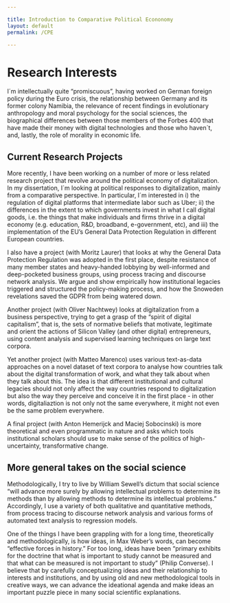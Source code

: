 ```yaml
---

title: Introduction to Comparative Political Econonomy
layout: default
permalink: /CPE

---
```



# Research Interests

I´m intellectually quite “promiscuous”, having worked on German foreign policy during the Euro crisis, the relationship between Germany and its former colony Namibia, the relevance of recent findings in evolutionary anthropology and moral psychology for the social sciences, the biographical differences between those members of the Forbes 400 that have made their money with digital technologies and those who haven´t, and, lastly, the role of morality in economic life.

## Current Research Projects

More recently, I have been working on a number of more or less related research project that revolve around the political economy of digitalization. In my dissertation, I´m looking at political responses to digitalization, mainly from a comparative perspective. In particular, I´m interested in i) the regulation of digital platforms that intermediate labor such as Uber; ii) the differences in the extent to which governments invest in what I call digital goods, i.e. the things that make individuals and firms thrive in a digital economy (e.g. education, R&D, broadband, e-government, etc), and iii) the implementation of the EU’s General Data Protection Regulation in different European countries.

I also have a project (with Moritz Laurer) that looks at why the General Data Protection Regulation was adopted in the first place, despite resistance of many member states and heavy-handed lobbying by well-informed and deep-pocketed business groups, using process tracing and discourse network analysis. We argue and show empirically how institutional legacies triggered and structured the policy-making process, and how the Snoweden revelations saved the GDPR from being watered down.

Another project (with Oliver Nachtwey) looks at digitalization from a business perspective, trying to get a grasp of the “spirit of digital capitalism”, that is, the sets of normative beliefs that motivate, legitimate and orient the actions of Silicon Valley (and other digital) entrepreneurs, using content analysis and supervised learning techniques on large text corpora.

Yet another project (with Matteo Marenco) uses various text-as-data approaches on a novel dataset of text corpora to analyse how countries talk about the digital transformation of work, and what they talk about when they talk about this. The idea is that different institutional and cultural legacies should not only affect the way countries respond to digitalization but also the way they perceive and conceive it in the first place - in other words, digitaliaztion is not only not the same everywhere, it might not even be the same problem everywhere.

A final project (with Anton Hemerijck and Maciej Sobocinski) is more theoretical and even programmatic in nature and asks which tools institutional scholars should use to make sense of the politics of high-uncertainty, transformative change.

## More general takes on the social science

Methodologically, I try to live by William Sewell’s dictum that social science “will advance more surely by allowing intellectual problems to determine its methods than by allowing methods to determine its intellectual problems.” Accordingly, I use a variety of both qualitative and quantitative methods, from process tracing to discourse network analysis and various forms of automated text analysis to regression models.

One of the things I have been grappling with for a long time, theoretically and methodologically, is how ideas, in Max Weber’s words, can become “effective forces in history.” For too long, ideas have been “primary exhibits for the doctrine that what is important to study cannot be measured and that what can be measured is not important to study” (Philip Converse). I believe that by carefully conceptualizing ideas and their relationship to interests and institutions, and by using old and new methodological tools in creative ways, we can advance the ideational agenda and make ideas an important puzzle piece in many social scientific explanations.
